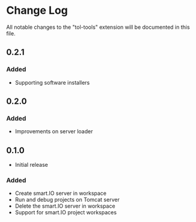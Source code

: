 # Change Log

All notable changes to the "tol-tools" extension will be documented in this file.

## 0.2.1
### Added
* Supporting software installers

## 0.2.0
### Added
* Improvements on server loader

## 0.1.0
- Initial release
### Added
* Create smart.IO server in workspace
* Run and debug projects on Tomcat server
* Delete the smart.IO server in workspace
* Support for smart.IO project workspaces
